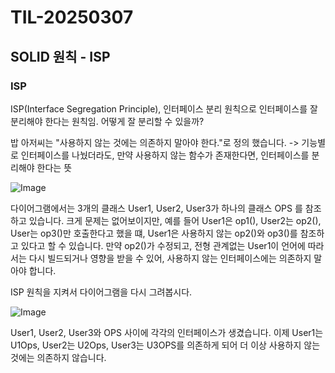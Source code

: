 # TIL-20250307

## SOLID 원칙 - ISP

### ISP

ISP(Interface Segregation Principle), 인터페이스 분리 원칙으로 인터페이스를 잘 분리해야 한다는 원칙임.
어떻게 잘 분리할 수 있을까?

밥 아저씨는 "사용하지 않는 것에는 의존하지 말아야 한다."로 정의 했습니다.
-> 기능별로 인터페이스를 나눴더라도, 만약 사용하지 않는 함수가 존재한다면, 인터페이스를 분리해야 한다는 뜻

![Image](https://github.com/user-attachments/assets/0107b9af-8234-434a-8e97-042de22a16a8)

다이어그램에서는 3개의 클래스 User1, User2, User3가 하나의 클래스 OPS 를 참조하고 있습니다. 크게 문제는 없어보이지만, 예를 들어 User1은 op1(),  User2는 op2(), User는 op3()만 호출한다고 했을 떄, User1은 사용하지 않는 op2()와 op3()를 참조하고 있다고 할 수 있습니다.
만약 op2()가 수정되고, 전형 관계없는 User1이 언어에 따라서는 다시 빌드되거나 영향을 받을 수 있어, 사용하지 않는 인터페이스에는 의존하지 말아야 합니다. 

ISP 원칙을 지켜서 다이어그램을 다시 그려봅시다.

![Image](https://github.com/user-attachments/assets/24b50671-38c9-4de5-9ff8-005a0681f38d)

User1, User2, User3와 OPS 사이에 각각의 인터페이스가 생겼습니다. 이제 User1는 U1Ops, User2는 U2Ops, User3는 U3OPS를 의존하게 되어 더 이상 사용하지 않는 것에는 의존하지 않습니다.
